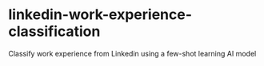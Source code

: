# linkedin-work-experience-classification
Classify work experience from Linkedin using a few-shot learning AI model
